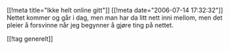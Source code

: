 [[!meta  title="Ikke helt online gitt"]]
[[!meta  date="2006-07-14 17:32:32"]]
Nettet kommer og går i dag, men man har da litt nett inni mellom, men det pleier å forsvinne når  jeg begynner å gjøre ting på nettet.

[[!tag  generelt]]